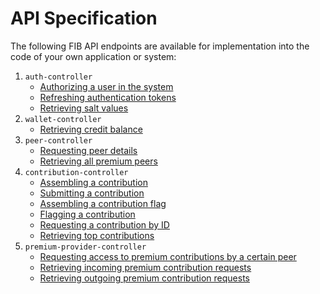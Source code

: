 # API Specification

The following FIB API endpoints are available for implementation into the code of your own application or system:

1. `auth-controller`
   - [Authorizing a user in the system](./api-specification/auth-controller/authorizing-a-user-in-the-system.md)
   - [Refreshing authentication tokens](./api-specification/auth-controller/refreshing-authentication-tokens.md)
   - [Retrieving salt values](./api-specification/auth-controller/retrieving-salt-values.md)
2. `wallet-controller`
   - [Retrieving credit balance](./api-specification/wallet-controller/retrieving-credit-balance.md)
3. `peer-controller`
   - [Requesting peer details](./api-specification/peer-controller/requesting-peer-details.md)
   - [Retrieving all premium peers](./api-specification/peer-controller/retrieving-all-premium-peers.md)
4. `contribution-controller`
   - [Assembling a contribution](./api-specification/contribution-controller/assembling-a-contribution.md)
   - [Submitting a contribution](./api-specification/contribution-controller/submitting-a-contribution.md)
   - [Assembling a contribution flag](./api-specification/contribution-controller/assembling-a-contribution-flag.md)
   - [Flagging a contribution](./api-specification/contribution-controller/flagging-a-contribution.md)
   - [Requesting a contribution by ID](./api-specification/contribution-controller/requesting-a-contribution-by-ID.md)
   - [Retrieving top contributions](./api-specification/contribution-controller/retrieving-top-contributions.md)
5. `premium-provider-controller`
   - [Requesting access to premium contributions by a certain peer](./api-specification/premium-provider-controller/requesting-access-to-premium-contributions-by-a-certain-peer.md)
   - [Retrieving incoming premium contribution requests](./api-specification/premium-provider-controller/retrieving-incoming-premium-contribution-requests.md)
   - [Retrieving outgoing premium contribution requests](./api-specification/premium-provider-controller/retrieving-outgoing-premium-contribution-requests.md)
